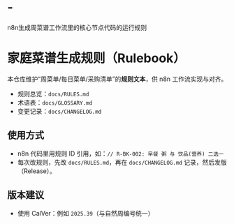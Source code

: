 # -
n8n生成周菜谱工作流里的核心节点代码的运行规则
# 家庭菜谱生成规则（Rulebook）

本仓库维护“周菜单/每日菜单/采购清单”的**规则文本**，供 n8n 工作流实现与对齐。  
- 规则总览：`docs/RULES.md`  
- 术语表：`docs/GLOSSARY.md`  
- 变更记录：`docs/CHANGELOG.md`

## 使用方式
- n8n 代码里用规则 ID 引用，如：`// R-BK-002: 早餐 粥 与 饮品(营养) 二选一`
- 每次改规则，先改 `docs/RULES.md`，再在 `docs/CHANGELOG.md` 记录，然后发版（Release）。

## 版本建议
- 使用 CalVer：例如 `2025.39`（与自然周编号统一）
